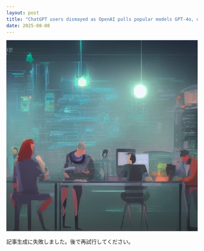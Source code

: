 ```yaml
---
layout: post
title: "ChatGPT users dismayed as OpenAI pulls popular models GPT-4o, o3 and more — enterprise API remains (for now)"
date: 2025-08-08
---
```


![記事画像](assets/images/20250808_ai.png)

記事生成に失敗しました。後で再試行してください。
